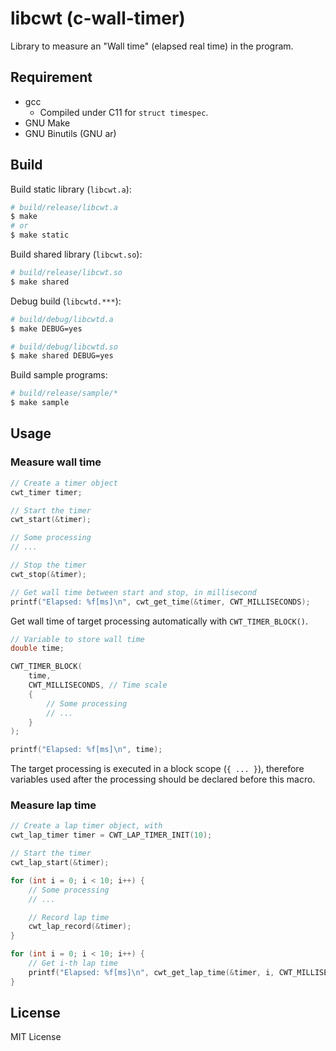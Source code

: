 # libcwt (c-wall-timer)

Library to measure an "Wall time" (elapsed real time) in the program.

## Requirement

- gcc
    - Compiled under C11 for `struct timespec`.
- GNU Make
- GNU Binutils (GNU ar)

## Build

Build static library (`libcwt.a`):

```sh
# build/release/libcwt.a
$ make
# or
$ make static
```

Build shared library (`libcwt.so`):

```sh
# build/release/libcwt.so
$ make shared
```

Debug build (`libcwtd.***`):

```sh
# build/debug/libcwtd.a
$ make DEBUG=yes

# build/debug/libcwtd.so
$ make shared DEBUG=yes
```

Build sample programs:

```sh
# build/release/sample/*
$ make sample
```

## Usage

### Measure wall time

```c
// Create a timer object
cwt_timer timer;

// Start the timer
cwt_start(&timer);

// Some processing
// ...

// Stop the timer
cwt_stop(&timer);

// Get wall time between start and stop, in millisecond
printf("Elapsed: %f[ms]\n", cwt_get_time(&timer, CWT_MILLISECONDS);
```

Get wall time of target processing automatically with `CWT_TIMER_BLOCK()`.

```c
// Variable to store wall time
double time;

CWT_TIMER_BLOCK(
    time,
    CWT_MILLISECONDS, // Time scale
    {
        // Some processing
        // ...
    }
);

printf("Elapsed: %f[ms]\n", time);
```

The target processing is executed in a block scope (`{ ... }`), therefore variables used after the processing should be declared before this macro.

### Measure lap time

```c
// Create a lap timer object, with
cwt_lap_timer timer = CWT_LAP_TIMER_INIT(10);

// Start the timer
cwt_lap_start(&timer);

for (int i = 0; i < 10; i++) {
    // Some processing
    // ...

    // Record lap time
    cwt_lap_record(&timer);
}

for (int i = 0; i < 10; i++) {
    // Get i-th lap time
    printf("Elapsed: %f[ms]\n", cwt_get_lap_time(&timer, i, CWT_MILLISECONDS));
}
```

## License

MIT License

